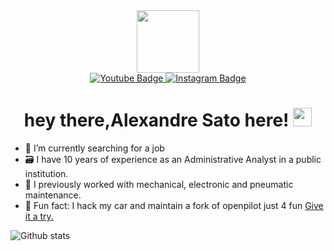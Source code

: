<div id="header" align="center">
  <img src="https://media.giphy.com/media/M9gbBd9nbDrOTu1Mqx/giphy.gif" width="100"/>
</div>
<div id="badges" align="center"> 
  <!--
  <img src="https://img.shields.io/badge/LinkedIn-blue?style=for-the-badge&logo=linkedin&logoColor=white" alt="LinkedIn Badge"/>
  <img src="https://img.shields.io/badge/Twitter-blue?style=for-the-badge&logo=twitter&logoColor=white" alt="Twitter Badge"/>
  -->
  <a href="https://www.youtube.com/@comma_ai.brasil">
    <img src="https://img.shields.io/badge/YouTube-red?style=for-the-badge&logo=youtube&logoColor=white" alt="Youtube Badge"/>
  </a>
  <a href="https://www.instagram.com/alexandresatobmx/">  
    <img src="https://img.shields.io/badge/Instagram-blue?style=for-the-badge&logo=instagram&logoColor=white" alt="Instagram Badge"/>
  </a>  
  <br><img src="https://komarev.com/ghpvc/?username=alexandresato&style=flat-square&color=blue" alt=""/>
  <h1>
    hey there,Alexandre Sato here!
    <img src="https://media.giphy.com/media/hvRJCLFzcasrR4ia7z/giphy.gif" width="30px"/>
  </h1>
</div>


- 🔭 I’m currently searching for a job
- 🗃️ I have 10 years of experience as an Administrative Analyst in a public institution.
- 🔧 I previously worked with mechanical, electronic and pneumatic maintenance.
- 🚗 Fun fact: I hack my car and maintain a fork of openpilot just 4 fun [Give it a try.](https://github.com/alexandresato/openpilot/tree/personal3)

![Github stats](https://github-readme-stats.vercel.app/api?username=alexandresato&theme=highcontrast&show_icons=true&count_private=true)
